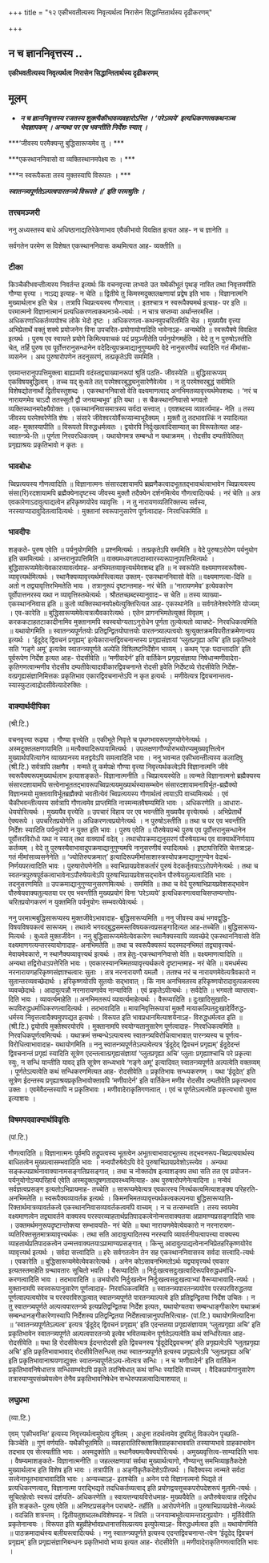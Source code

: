 +++
title = "१२ एकीभवतीत्यस्य निवृत्यर्थत्व निरासेन सिद्धान्तितार्थस्य दृढीकरणम्"

+++


## न च ज्ञाननिवृत्तस्य ..

**एकीभवतीत्यस्य निवृत्यर्थत्व निरासेन सिद्धान्तितार्थस्य दृढीकरणम्**

## **मूलम्**

- ***न च ज्ञाननिवृत्तस्य रजतस्य शुक्त्यैकीभावव्यवहारोऽस्ति । ‘परेऽव्यये’ इत्यधिकरणत्वकथनञ्च भेदज्ञापकम् । अन्यथा पर एव भवन्तीति निर्देशः स्यात् ।***

***‘जीवस्य परमैक्यन्तु बुद्धिसारूप्यमेव तु । ***

***एकस्थाननिवासो वा व्यक्तिस्थानमपेक्ष्य सः । ***

***न स्वरूपैकता तस्य मुक्तस्यापि विरूपतः । ***

***स्वातन्त्र्यपूर्णतेऽल्पत्वपारतन्त्र्ये विरूपते ॥’ इति परमश्रुतिः ।***

### **तत्त्वमञ्जरी**

ननु अध्यस्तस्य बाधे अधिष्ठानाद्यतिरेकेणाभाव एवैकीभावो विवक्षित इत्यत आह- न च ज्ञानेति ॥

सर्वगतेन परमेण स विशेषत एकस्थाननिवासः कथमित्यत आह- व्यक्तीति ॥

### **टीका** 

किञ्चैकीभवन्तीत्यस्य निवर्तन्त इत्यर्थः किं वचनवृत्त्या लभ्यते उत यथैकीभूतं पृथङ् नास्ति तथा निवृत्तमपीति गौण्या वृत्त्या । नाऽद्य इत्याह- न चेति ॥ द्वितीये तु किमस्मदुक्तलक्षणायां प्रद्वेष इति भावः । विज्ञानात्मनि मुख्यार्थलाभ इति चेन्न । तत्रापि च्विप्रत्ययस्य गौणत्वात् । इतश्चात्र न स्वरूपैक्यमर्थ इत्याह- पर इति ॥ परमात्मनो विज्ञानात्मानं प्रत्यधिकरणत्वकथनञ्चे-त्यर्थः । न चात्र सप्तम्या अर्थान्तरमस्ति । अधिकरणाधिकर्तव्ययोश्च लोके भेदो दृष्टः । अधिकरणत्व-कथनमुपचरितमिति चेन्न । मुख्ययैव वृत्त्या अभिप्रेतार्थे वक्तुं शक्ये प्रयोजनेन विना उपचरित-प्रयोगायोगादिति भावेनाऽह- अन्यथेति ॥ स्वरूपैक्ये विवक्षित इत्यर्थः । पुरुष एव स्वायत्ते प्रयोगे किमित्यवाचकं पदं प्रयुञ्जीतेति पर्यनुयोगमर्हति । वेदे तु न पुरुषोऽस्तीति चेत्, तर्हि पुरुष एव पूर्वोत्तरानुसन्धानेन वदेदित्युपक्रमाद्यानुगुण्यमपि वेदे नानुसरणीयं स्यादिति गतं मीमांसा-व्यसनेन । अथ पुरुषारोपणेन तदनुसरणं, तत्प्रकृतेऽपि सममिति ।

एवमान्तरानुपपत्तिमुक्त्वा बाह्यामपि वदंस्तद्व्याख्यानरूपां श्रुतिं पठति- जीवस्येति ॥ बुद्धिसारूप्यम् एकविषयबुद्धित्वम् । तच्च यद् बुध्यते तत् परमेश्वरबुद्ध्यनुसारेणैवेत्येव । न तु परमेश्वरबुद्धं सर्वमिति विशेषद्योतनार्थो द्वितीयस्तुशब्दः । एकस्थाननिवासो वेति वक्ष्यमाणत्वाद् अनभिमतव्यावृत्त्यर्थमेवशब्दः । ‘नरं च नारायणमेव चाऽदौ ततस्सुतौ द्वौ जनयाम्बभूव’ इति यथा । स चैकस्थाननिवासो भगवतो व्यक्तिस्थानमपेक्ष्यैवोक्तः । एकस्थाननिवासमात्रस्य सर्वदा सत्त्वात् । एवशब्दस्य व्यावर्त्यमाह- नेति ॥ तस्य जीवस्य परमेश्वरेणेति शेषः । संसारे जीवेश्वरयोर्वैरूप्यान्माभूदैक्यम् । मुक्तौ तु तदभावात्किं न स्यादित्यत आह- मुक्तस्यापीति ॥ विरूपतो विरुद्धधर्मत्वतः । द्वयोरपि निर्दुःखत्वादिसाम्यात् का विरूपतेत्यत आह- स्वातन्त्र्ये-ति ॥ पूर्णता निरवरधिकत्वम् । यथायोगमत्र सम्बन्धो न यथाक्रमम् । रोदसीव दम्पतीवेतिवत् प्रगृह्याश्रयः प्रकृतिभावो न कृतः ॥

### **भावबोधः** 

च्विप्रत्ययस्य गौणत्वादिति ॥ विज्ञानात्मनः संसारदशायामपि ब्रह्मणैकत्वादभूततद्भावार्थत्वाभावेन च्विप्रत्ययस्य संसा(रि)रदशायामपि ब्रह्मैक्येनादृष्टस्य जीवस्य मुक्तौ तदैक्येन दर्शनमित्येव गौणत्वादित्यर्थः । नरं चेति ॥ अत्र एवकारेणाऽदावुत्पाद्यत्वेन हरिकृष्णयोरेव व्यावृत्तिः । न तु नारायणव्यतिरिक्तस्य सर्वस्य, नरस्याप्यादावुदितत्वादित्यर्थः । मुक्तानां स्वरूपानुसारेण पूर्णत्वादाह- निरवधिकमिति ॥

### **भावदीपः** 

शङ्कते- पुरुष एवेति ॥ पर्यनुयोगमिति ॥ प्रश्नमित्यर्थः । तत्प्रकृतेऽपि सममिति ॥ वेदे पुरुषाऽरोपेण पर्यनुयोग इति सममित्यर्थः । आन्तरानुपपत्तिमिति ॥ वाक्यमध्यगतपदास्वारस्यरूपानुपपत्तिमित्यर्थः । बुद्धिसारूप्यमेवेत्येवकारव्यावर्त्यमाह- अनभिमतव्यावृत्त्यर्थमेवशब्द इति ॥ न स्वरूपेति वक्ष्यमाणस्वरूपैक्य-व्यावृत्त्यर्थमित्यर्थः । स्थानैक्यव्यावृत्त्यर्थमस्त्वित्यत उक्तम्- एकस्थाननिवासो वेति ॥ वक्ष्यमाणत्वा-दिति ॥ अतो न तद्व्यावृत्तिरभिमतेति भावः । तत्रानुरूपं दृष्टान्तमाह- नरं चेति ॥ ‘नारायणमेव’ इत्येवकारेण पूर्वोपात्तनरस्य यथा न व्यावृत्तिस्तथेत्यर्थः । श्रौततच्छब्दस्यानुवादः- स चेति ॥ तस्य व्याख्या- एकस्थाननिवास इति ॥ कुतो व्यक्तिस्थानमपेक्ष्येत्युक्तिरित्यत आह- एकस्थानेति ॥ सर्वगतेनेश्वरेणेति योज्यम् । एव-कारेति ॥ बुद्धिसारूप्यमेवेत्यत्रत्यैवकारेत्यर्थः । एतेन प्रागनभिमतेत्युक्तं विवृतम् । करककटाहतटाकादीनामिव मुक्तानामपि स्वस्वयोग्यताऽनुरोधेन पूर्णता तुल्येत्यतो व्याचष्टे- निरवधिकत्वमिति ॥ यथायोगमिति ॥ स्वातन्त्र्यपूर्णतयोः प्रतिद्वन्द्वितयोपात्तयोः पारतन्त्र्याल्पत्वयोः श्रुत्युक्तक्रमविपरीतक्रमेणान्वय इत्यर्थः । ‘ईदूदेद् द्विवचनं प्रगृह्यम्’ इत्येकारान्तद्विवचनान्तस्य प्रगृह्यसंज्ञायां ‘प्लुतप्रगृह्या अचि’ इति प्रकृतिभावे सति ‘गङ्गे अमू’ इत्यत्रेव स्वातन्त्र्यपूर्णते अल्पेति विश्लिष्टनिर्देशेन भाव्यम् । कथम् ‘एङः पदान्तादति’ इति पूर्वरूपेण निर्देश इत्यत आह- रोदसीवेति ॥ ‘मणीवादेर्न’ इति वार्तिकेन प्रगृह्यसंज्ञाया निषेधान्मणीवादेरा-कृतिगणत्वान्मणीव रोदसीव दम्पतीवेत्यादावीकारद्विवचनान्ते रोदसी इवेति निर्देष्टव्ये रोदसीवेति निर्देश-वत्प्रगृह्यसंज्ञानिमित्तकः प्रकृतिभाव एकारद्विवचनान्तेऽपि न कृत इत्यर्थः । मणीवेत्यत्र द्विवचनान्तत्व-स्यास्फुटत्वाद्रोदसीवेत्यादेरुक्तिः ।

### **वाक्यार्थदीपिका**

(श्री.टि.)

वचनवृत्त्या रूढ्या । गौण्या वृत्त्येति ॥ एकीभूते निवृत्ते च पृथगभावरूपगुणयोगेनेत्यर्थः । अस्मदुक्तलक्षणायामिति ॥ मत्यैक्यादिरूपायामित्यर्थः । उपलक्षणागौण्योरुभयोरप्यमुख्यवृत्तित्वेन मुख्यार्थपरित्यागेन व्याख्यानस्य मतद्वयेऽपि समत्वादिति भावः । ननु भवन्मत एकीभवन्तीत्यस्य कलादिषु (श्री.टि.) सर्वत्रापि लक्षणैव । मन्मते तु कर्मपक्षे गौण्या वृत्त्या निवृत्त्यर्थकत्वेऽपि विज्ञानात्मनि जीवे स्वरूपैक्यरूपमुख्यार्थलाभ इत्याशङ्कते- विज्ञानात्मनीति ॥ च्विप्रत्ययस्येति ॥ त्वन्मते विज्ञानात्मनो ब्रह्मैक्यस्य संसारदशायामपि सत्त्वेनाभूततद्भावरूपच्विप्रत्ययमुख्यार्थस्यासम्भवेन संसारदशायामनाविर्भूत-ब्रह्मैक्यो विज्ञानमयो मुक्तावाविर्भूतब्रह्मैक्यो भवतीत्येवं च्विप्रत्ययस्य गौणार्थत्वं त्वयाऽपि वाच्यमित्यर्थः । एवं चैकीभवन्तीत्यस्य सर्वत्रापि गौणत्वमेव प्राप्तमिति नास्मन्मतवैषम्यमिति भावः । अधिकरणेति ॥ आधारा-धेययोरित्यर्थः । मुख्ययैव वृत्त्येति ॥ उपचारं विहाय पर एव भवन्तीति मुख्ययैव वृत्त्येत्यर्थः । अभिप्रेतार्थे ऐक्यरूपे । उपचरितप्रयोगेति ॥ अधिकरणत्वप्रयोगेत्यर्थः । न पुरुषोऽस्तीति ॥ तथा च पर एव भवन्तीति निर्देशः स्यादिति पर्यनुयोगो न युक्त इति भावः । पुरुष एवेति ॥ पौरुषेयग्रन्थे पुरुष एव पूर्वोत्तरानुसन्धानेन पूर्वोत्तरविरोधो यथा न स्यात् तथा वाक्यार्थं वदेत् । तथाचोपक्रमाद्यनुसरणं पौरुषेयग्रन्थ एव वाक्यार्थनिर्णयाय कर्तव्यम् । वेदे तु पुरुषस्यैवाभावादुपक्रमाद्यानुगुण्यमपि नानुसरणीयं स्यादित्यर्थः । इष्टापत्तिरिति चेत्तत्राऽह- गतं मीमांसाव्यसनेनेति ॥ ‘ज्योतिरुपक्रमात्’ इत्यादिरूपमीमांसाशास्त्रस्योपक्रमाद्यानुगुण्येन वेदार्थ-निर्णयपरत्वादिति भावः । पुरुषारोपणेनेति ॥ स्वाभिप्रायप्रवेशकर्तारं पुरुषं वेदकर्तृतयाऽऽरोपणेनेत्यर्थः । तथा च स्वतन्त्रपुरुषपूर्वकत्वाभावेनाऽपौरुषेयत्वेऽपि पुरुषाभिप्रायप्रवेशसद्भावेन पौरुषेयतुल्यत्वादिति भावः । तदनुसरणमिति ॥ उपक्रमाद्यानुगुण्यानुसरणमित्यर्थः । सममिति ॥ तथा च वेदे पुरुषाभिप्रायप्रवेशसद्भावेन पौरुषेयवाक्यतुल्यतया पर एव भवन्तीति मुख्यप्रयोगं विना ‘परेऽव्यये’ इत्यधिकरणत्ववाचिसप्तम्यन्तोप-चरितप्रयोगकरणं न युक्तमिति पर्यनुयोगः सम्भवत्येवेत्यर्थः ।

ननु परमात्मबुद्धिसारूप्यस्य मुक्तजीवेऽभावादाह- बुद्धिसारूप्यमिति ॥ ननु जीवस्य कथं भगवद्वुद्धि-विषयविषयकत्वं सारूप्यम् । तथात्वे भगवद्बुद्धसमस्तविषयकत्वप्रसङ्गादित्यत आह-तच्चेति ॥ बुद्धिसारूप्य-मित्यर्थः । बुध्यते मुक्तजीवेन । ननु बुद्धिसारूप्यमेवेत्येवकारेण स्थानैक्यस्यापि व्यवच्छेदे एकस्थाननिवासो वेति वक्ष्यमाणगत्यन्तरस्यायोगादाह- अनभिमतेति ॥ तथा च स्वरूपैक्यरूपं यदस्मदनभिमतं तद्व्यावृत्त्यर्थ-मेवायमेवकारो, न स्थानैक्यव्यावृत्त्यर्थ इत्यर्थः । तत्र हेतुः-एकस्थाननिवासो वेति ॥ वक्ष्यमाणत्वादिति ॥ अन्यथा तद्विरोधाऽपत्तेरिति भावः । एवकारस्यानभिमतव्यावृत्त्यर्थकत्वे दृष्टान्तमाह- नरं चेति ॥ यमधर्मस्य नरनारायणहरिकृष्णसंज्ञाश्चत्वारः सुताः । तत्र नरनारायणौ यमलौ । ततश्च नरं च नारायणमेवेत्यत्रैवकारो न सुतान्तरव्यवच्छेदार्थः । हरिकृष्णयोरपि सुतयोः सद्भावात् । किं नाम अनभिमतस्य हरिकृष्णयोरादावुत्पन्नत्वस्य व्यवच्छेदार्थः । आदावुत्पन्नौ नरनारायणावेव नान्याविति । एवं प्रकृतेऽपीत्यर्थः । सर्वदेति ॥ भगवतो व्याप्तत्वा-दिति भावः । व्यावर्त्यमाहेति ॥ अनभिमतरूपं व्यावर्त्यमाहेत्यर्थः । वैरूप्यादिति ॥ दुःखादिसुखादि-रूपविरुद्धधर्माधिकरणत्वादित्यर्थः । तदभावादिति ॥ मायानिवृत्तिरूपायां मुक्तौ मायाकल्पितदुःखादेर्विरुद्ध-धर्मस्य निवृत्तत्वादैक्यमुपपद्यत इत्यर्थः । विरूपत इति भावप्रधानमित्याशयेनाऽह- विरुद्धधर्मत्वत इति ॥ (श्री.टि.) द्वयोरपि मुक्तेश्वरयोरपि । मुक्तानामपि स्वयोग्यतानुसारेण पूर्णत्वादाह- निरवधिकत्वमिति ॥ निरवधिकपूर्णत्वमित्यर्थः । यथाक्रमं सम्बन्धेऽल्पत्वस्य स्वातन्त्र्यविरोधित्वाभावात् पारन्त्र्यस्य च पूर्णत्व-विरोधित्वाभावादाह- यथायोगमिति ॥ ननु स्वातन्त्र्यपूर्णतेऽल्पत्वेत्यत्र ‘ईदूदेद् द्विवचनं प्रगृह्यम्’ ईदूदेदन्तं द्विवचनान्तं प्रगृह्यं स्यादिति सूत्रेण एदन्तत्वात्प्रगृह्यसंज्ञायां ‘प्लुतप्रगृह्या अचि’ प्लुताः प्रगृह्याश्चाचि परे प्रकृत्या स्युः, न सन्धिं यान्तीति यावद् इति सूत्रेण सन्ध्यभावे ‘गङ्गे अमू’ इत्यादिवत् स्वातन्त्र्यपूर्णते अल्पत्वेति वक्तव्यम् । पूर्णतेऽल्पत्वेति कथं सन्धिकरणमित्यत आह- रोदसीवेति ॥ प्रकृतिभावः सन्ध्यकरणम् । यथा ‘ईदूदेत्’ इति सूत्रेण ईदन्तस्य प्रगृह्याश्रयप्रकृतिभावोक्तावपि ‘मणीवादेर्न’ इति वार्तिकेन मणीव रोदसीव दम्पतीवेति प्रकृत्यभाव उक्तः । एवमेवैदन्तस्यापि न प्रकृतिभावः । मणीवादेराकृतिगणत्वात् । एवं च पूर्णतेऽल्पत्वेति प्रकृत्यभावो युक्त इत्याशयः ।

### **विषमपदवाक्यार्थविवृतिः**

(पां.टि.)

गौणत्वादिति ॥ विज्ञानात्मनः पूर्वमपि तद्रूपत्वस्य भूतत्वेन अभूतत्वाभावादभूतस्य तद्भवनरूप-च्विप्रत्ययार्थस्य बाधितत्वेन मुख्यत्वासम्भवादिति भावः । नन्वपौरुषेयेऽपि वेदे पुरुषाभिप्रायप्रवेशोऽस्त्येव । अन्यथा सङ्कल्पप्रार्थनावाक्यानामसङ्गतिप्रसङ्गात् । तथा च नोक्तदोष इत्याशङ्क्य तथा सति तत एव प्रयोजन-पर्यनुयोगोऽप्यपरिहार्य एवेति अस्मदुक्तदूषणतादवस्थ्यमित्याह- अथ पुरुषारोपणेनेत्यादिना ॥ नन्वेवं सर्वज्ञत्वप्रसङ्ग इत्यतोऽभिप्रायमाह- तच्चेति ॥ सारूप्यमेवेत्यत्र एवकारस्य निरर्थकत्वमित्याशङ्क्य परिहरति- अनभिमतेति ॥ स्वरूपैक्यव्यावर्तक इत्यर्थः । किमनभिमतव्यावृत्त्यर्थकत्वकल्पनया बुद्धिसारूप्याति-रिक्तार्थमात्रव्यावर्तकत्वे एकस्थाननिवासव्यावर्तकत्वमपि वाच्यम् । न च तत्सम्भवति । तस्य स्वयमेव वक्ष्यमाणत्वेन तद्व्यावर्तने वाक्यस्य परस्परव्याहतार्थप्रतिपादकत्वेनोन्मत्तवाक्यतया अप्रामाण्यप्रसङ्गादिति भावः । उक्तमर्थमनुरूपदृष्टान्तोक्त्या सम्भावयति- नरं चेति ॥ यथा नारायणमेवेत्येवकारो न नरनारायण-व्यतिरिक्तसुतमात्रव्यावृत्त्यर्थकः । तथा सति आदावुत्पादितस्य नरस्यापि व्यावर्तनीयत्वापत्त्या वाक्यस्य व्याहतार्थप्रतिपादकत्वेन उन्मत्तवाक्यतयाऽप्रामाण्यप्रसङ्गात् । किन्तु आदावुत्पाद्यत्वेनानभिप्रेतहरिकृष्णयोरेव व्यावृत्त्यर्थ इत्यर्थः । सर्वदा सत्त्वादिति ॥ हरेः सर्वगतत्वेन तेन सह एकस्थाननिवासस्य सर्वदा सत्त्वादि-त्यर्थः । एवकारेति ॥ बुद्धिसारूप्यमेवेत्येवकारेत्यर्थः । अनेन कोऽसावनभिमतोऽर्थः यद्व्यावृत्त्यर्थ एवकार इत्यतस्तमाहेति ग्रन्थावतारः सूचितो भवति । वैरूप्यादिति ॥ निर्दुःखत्वसदुःखत्वादिरूपविरुद्धधर्माधि-करणत्वादिति भावः । तदभावादिति ॥ उभयोरपि निर्दुःखत्वेन निर्दुःखत्वसदुःखत्वाभ्यां वैरूप्याभावादि-त्यर्थः । मुक्तानामपि स्वस्वरूपानुसारेण पूर्णत्वादाह- निरवधिकत्वमिति ॥ स्वातन्त्र्यपारतन्त्र्ययोरेव परस्परविरुद्धतया पूर्णत्वाल्पत्वयोरेव च परस्परविरुद्धत्वात् स्वातन्त्र्यपूर्णते पारतन्त्र्याल्पत्वे इति प्रतिद्वन्द्वितया निर्देश उचितः । न तु स्वातन्त्र्यपूर्णते अल्पत्वपारतन्त्र्ये इत्यप्रतिद्वन्द्वितया निर्देश इत्यतः, यथायोग्यतया सम्बन्धाङ्गीकारेण यथाक्रमं सम्बन्धानङ्गीकारेणास्यापि निर्देशस्य प्रतिद्वन्द्वितया निर्देशत्वान्नानुपपत्तिरित्याह- (पां.टि.) यथायोगमित्यादिना ॥ ‘स्वातन्त्र्यपूर्णतेऽल्पत्व’ इत्यत्र ‘ईदूदेद् द्विवचनं प्रगृह्यम्’ इति एदन्ततया प्रगृह्यसंज्ञायाम् ‘प्लुतप्रगृह्या अचि’ इति प्रकृतिभावेन स्वातन्त्र्यपूर्णते अल्पत्वपारतन्त्र्ये इत्येव भवितव्यत्वेन पूर्णतेऽल्पत्वेति कथं सन्धिरित्यत आह- रोदसीवेति ॥ यथा हि रोदसीवेत्यत्र ईदन्तरोदसी इति द्विवचनस्य ‘ईदूदेद्द्विवचनम्’ इति प्रगृह्यत्वेऽपि ‘प्लुतप्रगृह्या अचि’ इति प्रकृतिभावाभावाद् रोदसीवेतिसन्धिस् तथा स्वातन्त्र्यपूर्णते इत्यस्य प्रगृह्यत्वेऽपि ‘प्लुतप्रगृह्या अचि’ इति प्रकृतिभावानाश्रयणाद्युक्तः स्वातन्त्र्यपूर्णतेऽल्प-त्वेत्यत्र सन्धिः । न च ‘मणीवादेर्न’ इति वार्तिकेन प्रकृतिभावनिषेधात्तत्र सन्धिसम्भवेऽपि प्रकृते तदनिषेधात् कथं सन्धिः स्यादिति वाच्यम् । वैदिकप्रयोगानुसारेण तत्रास्याप्युपसंख्येयत्वेन तेनैव प्रकृतिभावनिषेधेन सन्धेरुपपन्नत्वादित्याशयात् ॥

### **लघुप्रभा**

(व्या.टि.)

एवम् ‘एकीभवन्ति’ इत्यस्य निवृत्त्यर्थत्वमुपेत्य दूषितम् । अधुना तदर्थत्वमेव दूषयितुं विकल्पेन पृच्छति- किञ्चेति ॥ गुणं वर्णयति- यथैकीभूतमिति ॥ व्यवहारातिरिक्तशक्तिग्राहकाभाववति तस्याप्यभावे ग्राहकाभावेन तदभाव एव सेत्स्यतीति भावः । अस्मदुक्तेति ॥ स्थानैक्यमत्यैक्ययोरित्यर्थः । अमुख्यवृत्तित्व-साम्यादिति भावः । वैषम्यमाशङ्कते- विज्ञानात्मनीति ॥ जहल्लक्षणायां सर्वथा मुख्यार्थत्यागो, गौण्यान्तु समभिव्याहृतैकदेशे मुख्यार्थलाभ इति विशेष इति भावः । तत्रापीति ॥ अङ्गीकृतैकदेशेऽपीत्यर्थः । चिदैक्यस्य त्वन्मते सर्वदा सत्त्वेनाभूतभावाभावादिति भावः । अन्यच्चाऽह- इतश्चेति ॥ अनेन परो विज्ञानात्मनो भिद्यते तं प्रत्यधिकरणत्वात्, विज्ञानात्मा पराद्भिद्यते तदधिकर्तव्यत्वाद् इति प्रयोगद्वयसूचकपरोपदेशरूपं मूलमि-त्यर्थः । सूचितहेत्वोः स्वरूपं दर्शयति- अधिकरणेति ॥ स्वायत्तन्यायविरोधमाह- मुख्ययैवेति ॥ अपौरुषेयत्वान्न तद्विरोध इति शङ्कते- पुरुष एवेति ॥ अनिष्टप्रसङ्गेन पराचष्टे- तर्हीति ॥ आरोपणेनेति ॥ पुरुषाभिप्रायप्रवेशे-नेत्यर्थः । वदन्निति शत्रन्तम् । द्वितीयतुशब्दलब्धविशेषमाह- न त्विति ॥ जनयाम्बभूवेत्यामन्तादनुप्रयोगः । मूर्तिदेवीति प्रकृतेनान्वयः । विरूपत इति बहुव्रीहेर्भावप्रधानात्तसिल्प्रत्यय इत्युपेत्याऽह- विरुद्धधर्मत्वत इति ॥ यथायोगमिति ॥ पाठक्रमादार्थस्य बलीयस्त्वादित्यर्थः । ननु स्वातन्त्र्यपूर्णते इत्यस्य एदन्तद्विवचनान्त-त्वेन ‘ईदूदेद् द्विवचनं प्रगृह्यम्’ इति प्रगृह्यसंज्ञानिबन्धनः प्रकृतिभावो भाव्य इत्यत आह- रोदसीवेति ॥ मणीवादेराकृतिगणत्वादिति भावः ।

